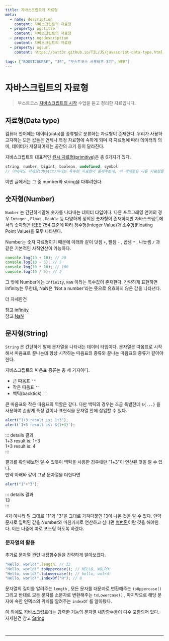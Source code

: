 ```yaml
---
title: 자바스크립트의 자료형
meta:
  - name: description
    content: 자바스크립트의 자료형
  - property: og:title
    content: 자바스크립트의 자료형
  - property: og:description
    content: 자바스크립트의 자료형
  - property: og:url
    content: https://butt3r.github.io/TIL/JS/javascript-data-type.html
    
tags: ["BOOSTCOURSE", "JS", "부스트코스 서포터즈 3기", WEB"]
---
```




자바스크립트의 자료형 <Badge text="boostcourse" />
================


> 부스트코스 [자바스크립트의 시작](https://www.boostcourse.org/cs124/lecture/194588) 수업을 듣고 정리한 자료입니다.


## 자료형(Data type)

컴퓨터 언어에는 데이터(data)를 종류별로 분류하는 자료형이 존재한다. 우리가 사용하고자하는 모든 값들은 언제나 특정 자료형에 속하게 되며 각 자료형에 따라 데이터의 의미, 데이터가 저장되어지는 공간의 크기 등이 달라진다.

자바스크립트의 대표적인 [원시 자료형(primitive)](https://developer.mozilla.org/ko/docs/Glossary/Primitive)은 총 6가지가 있다.

```js
string, number, bigint, boolean, undefined, symbol
// 이외에도 객체형(Object)이라는 특수한 자료형이 존재하는데, 이 객체형은 다른 자료형들과 비교해서 복잡한 개체를 다루기 때문에 따로 포스팅하겠다.
```    

이번 글에서는 그 중 number와 string을 다루려한다.

## 숫자형(Number)

`Number` 는 간단하게말해 숫자를 나타내는 데이터 타입이다. 다른 프로그래밍 언어의 경우  `Integer` , `Float` , `Double`  등 다양하게 정의된 숫자형이 존재하지만 자바스크립트에서의 숫자형은 [IEEE 754](https://ko.wikipedia.org/wiki/IEEE_754) 표준에 따라 정수형(Integer Value)과 소수형(Floating Point Value)을 모두 나타낸다.

Number는 숫자 자료형이기 때문에 아래와 같이 덧셈 `+`, 뺄셈 `-` , 곱셈 `*` , 나눗셈 `/` 과 같은 기본적인 사칙연산이 가능하다. 

```js
console.log(10 + 10); // 20
console.log(10 - 5); // 5
console.log(10 * 10); // 100
console.log(10 / 5); // 2
```   

그 밖에 Number에는  `Infinity`, `NaN`  이라는 특수값이 존재한다. 간략하게 표현하면 Infinity는 무한대, NaN은 'Not a number'라는 뜻으로 유효하지 않은 값을 나타낸다.   

더 자세한건

참고 [infinity](https://developer.mozilla.org/ko/docs/Web/JavaScript/Reference/Global_Objects/Infinity)   
참고 [NaN](https://developer.mozilla.org/en-US/docs/Web/JavaScript/Reference/Global_Objects/NaN)    

## 문자형(String)

`String` 은 간단하게 말해 문자열을 나타내는 데이터 타입이다.  문자열은 따옴표로 시작해서 따옴표로 끝나는데 항상 시작하는 따옴표의 종류와 끝나는 따옴표의 종류가 같아야 한다. 

자바스크립트의 따옴표 종류는 총 세 가지이다.

- 큰 따옴표 `""`
- 작은 따옴표 `''`
- 백틱(backtick) <code>``</code>

큰 따옴표와 작은 따옴표의 역할은 같다. 다만 백틱의 경우는 조금 특별한데 `${...}` 을 사용하여 손쉽게 특정 값이나 표현식을 문자열 안에 삽입할 수 있다.

```js
alert("1+3 result is: 1+3");
alert(`1+3 result is: ${1+3}`);
```


::: details 결과  
1+3 result is: 1+3   
1+3 result is: 4    
:::     


결과를 확인해보면 알 수 있듯이 백틱을 사용한 경우에만 "1+3"이 연산된 것을 알 수 있다.    
만약 아래와 같이 그냥 문자열을 더한다면

```js
alert("1"+"3");
```

::: details 결과  
13   
:::     

4가 아니라 말 그대로 "1"과 "3"을 그대로 가져다붙인 13이 나온 것을 알 수 있다. 만약 문자로 입력된 값을 Number와 마찬가지로 연산하고 싶다면 [형변환](https://opentutorials.org/course/1223/5330)이란 것을 해야한다. 이는 나중에 따로 포스팅 하도록 하겠다.

### 문자열의 활용

추가로 문자열 관련 내장함수들을 간략하게 알아보겠다.

```js
"Hello, world!".length; // 13
"Hello, world!".toUppercase(); // HELLO, WOLRD!
"Hello, world!".toLowercase(); // hello, wolrd!
"Hello, world!".indexOf("H"); // 0
```

문자열의 길이를 알려주는 `length` , 모든 문자를 대문자로 변환해주는 `toUppercase()` 그리고 반대로 모든 문자를 소문자로 변환해주는 `toLowercase()` , 마지막으로 해당 문자에 속한 인덱스의 위치를 알려주는 `indexOf` 를 알아봤다.

이 외에도 자바스크립트에는 강력한 기능의 문자열 내장함수들이 다수 포함되어 있다.   
자세한건 참고 [String](https://developer.mozilla.org/ko/docs/Web/JavaScript/Reference/Global_Objects/String)

<br>


---
<TagLinks />
